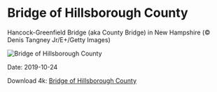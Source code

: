 # Bridge of Hillsborough County

Hancock-Greenfield Bridge (aka County Bridge) in New Hampshire (© Denis Tangney Jr/E+/Getty Images)

![Bridge of Hillsborough County](https://bing.com/th?id=OHR.CountyBridge_EN-US2194353575_UHD.jpg&rf=LaDigue_UHD.jpg&pid=hp&w=1024&h=576)

Date: 2019-10-24

Download 4k: [Bridge of Hillsborough County](https://bing.com/th?id=OHR.CountyBridge_EN-US2194353575_UHD.jpg&rf=LaDigue_UHD.jpg&pid=hp&w=3840&h=2160)

